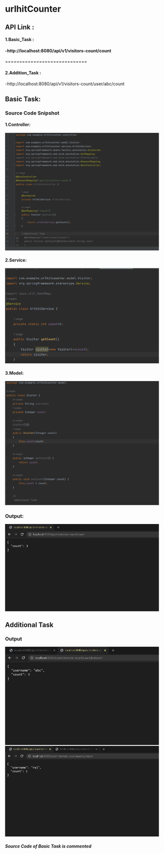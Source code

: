 # urlhitCounter

## API Link : 

#### 1.Basic_Task : 
#### -http://localhost:8080/api/v1/visitors-count/count
=============================
#### 2.Addition_Task : 
-http://localhost:8080/api/v1/visitors-count/user/abc/count


## Basic Task:
### Source Code Snipshot
#### 1.Controller:
![](https://github.com/raj-rkv/urlhitCounter/blob/master/urlhitAssignment-controllercode.png)

#### 2.Service:
![](https://github.com/raj-rkv/urlhitCounter/blob/master/urlhitAssignment-servicecode.png)

#### 3.Model:
![](https://github.com/raj-rkv/urlhitCounter/blob/master/urlhitAssignment-modelcode.png)

### Output:
![](https://github.com/raj-rkv/urlhitCounter/blob/master/urlhitAssignment-output.png)


## Additional Task
### Output
![](https://github.com/raj-rkv/urlhitCounter/blob/master/urlhitAssignmentAdditional-output-2.png)
![](https://github.com/raj-rkv/urlhitCounter/blob/master/urlhitAssignmentAdditional-output.png)



##### Source Code of Basic Task is commented

